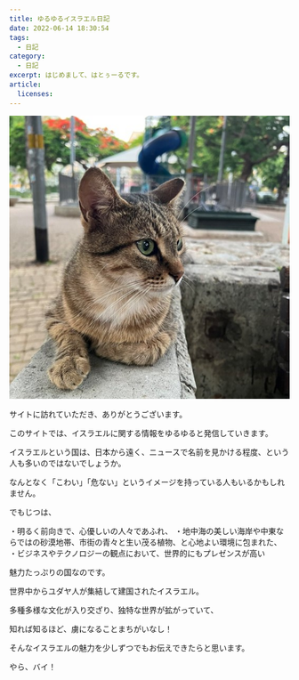 ```yaml
---
title: ゆるゆるイスラエル日記
date: 2022-06-14 18:30:54
tags:
  - 日記
category:
  - 日記
excerpt: はじめまして、はとぅーるです。
article:
  licenses:
---
```


![はじめまして、はとぅーるです。](/images/はとぅーる.jpg)

サイトに訪れていただき、ありがとうございます。

このサイトでは、イスラエルに関する情報をゆるゆると発信していきます。

イスラエルという国は、日本から遠く、ニュースで名前を見かける程度、という人も多いのではないでしょうか。

なんとなく「こわい」「危ない」というイメージを持っている人もいるかもしれません。

でもじつは、

・明るく前向きで、心優しいの人々であふれ、
・地中海の美しい海岸や中東ならではの砂漠地帯、市街の青々と生い茂る植物、と心地よい環境に包まれた、
・ビジネスやテクノロジーの観点において、世界的にもプレゼンスが高い

魅力たっぷりの国なのです。

世界中からユダヤ人が集結して建国されたイスラエル。

多種多様な文化が入り交ざり、独特な世界が拡がっていて、

知れば知るほど、虜になることまちがいなし！

そんなイスラエルの魅力を少しずつでもお伝えできたらと思います。

やら、バイ！
